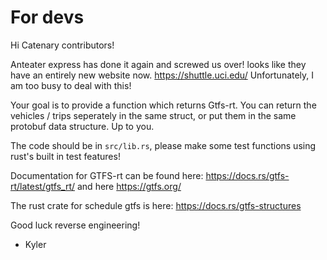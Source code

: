 # For devs

Hi Catenary contributors!

Anteater express has done it again and screwed us over! looks like they have an entirely new website now.
https://shuttle.uci.edu/ Unfortunately, I am too busy to deal with this!

Your goal is to provide a function which returns Gtfs-rt. You can return the vehicles / trips seperately in the same struct, or put them in the same protobuf data structure. Up to you.

The code should be in `src/lib.rs`, please make some test functions using rust's built in test features!

Documentation for GTFS-rt can be found here:
https://docs.rs/gtfs-rt/latest/gtfs_rt/
and here https://gtfs.org/

The rust crate for schedule gtfs is here: https://docs.rs/gtfs-structures

Good luck reverse engineering!
- Kyler